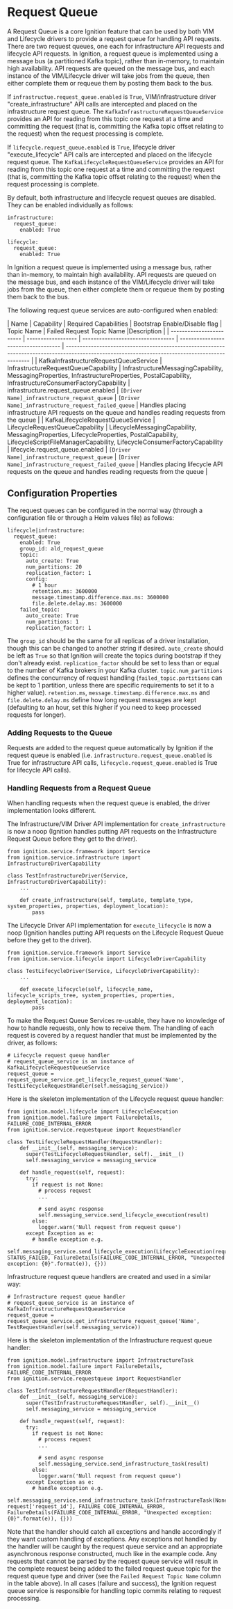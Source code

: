 # Request Queue

A Request Queue is a core Ignition feature that can be used by both VIM and Lifecycle drivers to provide a request queue for handling API requests. There are two request queues, one each for infrastructure API requests and lifecycle API requests. In Ignition, a request queue is implemented using a message bus (a partitioned Kafka topic), rather than in-memory, to maintain high availability. API requests are queued on the message bus, and each instance of the VIM/Lifecycle driver will take jobs from the queue, then either complete them or requeue them by posting them back to the bus.

If `infrastructue.request_queue.enabled` is `True`, VIM/infrastructure driver "create_infrastructure" API calls are intercepted and placed on the infrastructure request queue. The `KafkaInfrastructureRequestQueueService` provides an API for reading from this topic one request at a time and committing the request (that is, committing the Kafka topic offset relating to the request) when the request processing is complete.

If `lifecycle.request_queue.enabled` is `True`, lifecycle driver "execute_lifecycle" API calls are intercepted and placed on the lifecycle request queue. The `KafkaLifecycleRequestQueueService` provides an API for reading from this topic one request at a time and committing the request (that is, committing the Kafka topic offset relating to the request) when the request processing is complete.

By default, both infrastructure and lifecycle request queues are disabled. They can be enabled individually as follows:

```
infrastructure:
  request_queue:
    enabled: True

lifecycle:
  request_queue:
    enabled: True
```

In Ignition a request queue is implemented using a message bus, rather than in-memory, to maintain high availability. API requests are queued on the message bus, and each instance of the VIM/Lifecycle driver will take jobs from the queue, then either complete them or requeue them by posting them back to the bus.

The following request queue services are auto-configured when enabled:

| Name                     | Capability         | Required Capabilities             | Bootstrap Enable/Disable flag       | Topic Name   | Failed Request Topic Name |Description                                                                                                                                     |
| ------------------------ | ------------------ | --------------------------------- | ----------------------------------- | ----------------------------------------------------------------------------------------------------------------------------------------------- |
| KafkaInfrastructureRequestQueueService | InfrastructureRequestQueueCapability | InfrastructureMessagingCapability, MessagingProperties, InfrastructureProperties, PostalCapability, InfrastructureConsumerFactoryCapability | infrastructure.request_queue.enabled | `[Driver Name]_infrastructure_request_queue` | `[Driver Name]_infrastructure_request_failed_queue` | Handles placing infrastructure API requests on the queue and handles reading requests from the queue |
| KafkaLifecycleRequestQueueService | LifecycleRequestQueueCapability | LifecycleMessagingCapability, MessagingProperties, LifecycleProperties, PostalCapability, LifecycleScriptFileManagerCapability, LifecycleConsumerFactoryCapability | lifecycle.request_queue.enabled | `[Driver Name]_infrastructure_request_queue` | `[Driver Name]_infrastructure_request_failed_queue` | Handles placing lifecycle API requests on the queue and handles reading requests from the queue |

## Configuration Properties

The request queues can be configured in the normal way (through a configuration file or through a Helm values file) as follows:

```
lifecycle|infrastructure:
  request_queue:
    enabled: True
    group_id: ald_request_queue
    topic:
      auto_create: True
      num_partitions: 20
      replication_factor: 1
      config:
        # 1 hour
        retention.ms: 3600000
        message.timestamp.difference.max.ms: 3600000
        file.delete.delay.ms: 3600000
    failed_topic:
      auto_create: True
      num_partitions: 1
      replication_factor: 1
```

The `group_id` should be the same for all replicas of a driver installation, though this can be changed to another string if desired. `auto_create` should be left as `True` so that Ignition will create the topics during bootstrap if they don't already exist. `replication_factor` should be set to less than or equal to the number of Kafka brokers in your Kafka cluster. `topic.num_partitions` defines the concurrency of request handling (`failed_topic.partitions` can be kept to 1 partition, unless there are specific requirements to set it to a higher value). `retention.ms`, `message.timestamp.difference.max.ms` and `file.delete.delay.ms` define how long request messages are kept (defaulting to an hour, set this higher if you need to keep processed requests for longer).

### Adding Requests to the Queue

Requests are added to the request queue automatically by Ignition if the request queue is enabled (i.e. `infrastructure.request_queue.enabled` is True for infrastructure API calls, `lifecycle.request_queue.enabled` is True for lifecycle API calls).

### Handling Requests from a Request Queue

When handling requests when the request queue is enabled, the driver implementation looks different.

The Infrastructure/VIM Driver API implementation for `create_infrastructure` is now a noop (Ignition handles putting API requests on the Infrastructure Request Queue before they get to the driver).

```
from ignition.service.framework import Service
from ignition.service.infrastructure import InfrastructureDriverCapability

class TestInfrastructureDriver(Service, InfrastructureDriverCapability):
    ...

    def create_infrastructure(self, template, template_type, system_properties, properties, deployment_location):
        pass
```

The Lifecycle Driver API implementation for `execute_lifecycle` is now a noop (Ignition handles putting API requests on the Lifecycle Request Queue before they get to the driver).


```
from ignition.service.framework import Service
from ignition.service.lifecycle import LifecycleDriverCapability

class TestLifecycleDriver(Service, LifecycleDriverCapability):
    ...

    def execute_lifecycle(self, lifecycle_name, lifecycle_scripts_tree, system_properties, properties, deployment_location):
        pass
```

To make the Request Queue Services re-usable, they have no knowledge of how to handle requests, only how to receive them. The handling of each request is covered by a request handler that must be implemented by the driver, as follows:

```
# Lifecycle request queue handler
# request_queue_service is an instance of KafkaLifecycleRequestQueueService
request_queue = request_queue_service.get_lifecycle_request_queue('Name', TestLifecycleRequestHandler(self.messaging_service))
```

Here is the skeleton implementation of the Lifecycle request queue handler:

```
from ignition.model.lifecycle import LifecycleExecution
from ignition.model.failure import FailureDetails, FAILURE_CODE_INTERNAL_ERROR
from ignition.service.requestqueue import RequestHandler

class TestLifecycleRequestHandler(RequestHandler):
    def __init__(self, messaging_service):
      super(TestLifecycleRequestHandler, self).__init__()
      self.messaging_service = messaging_service

    def handle_request(self, request):
      try:
        if request is not None:
          # process request
          ...

          # send async response
          self.messaging_service.send_lifecycle_execution(result)
        else:
          logger.warn('Null request from request queue')
      except Exception as e:
        # handle exception e.g.
        self.messaging_service.send_lifecycle_execution(LifecycleExecution(request['request_id'], STATUS_FAILED, FailureDetails(FAILURE_CODE_INTERNAL_ERROR, "Unexpected exception: {0}".format(e)), {}))
```

Infrastructure request queue handlers are created and used in a similar way:

```
# Infrastructure request queue handler
# request_queue_service is an instance of KafkaInfrastructureRequestQueueService
request_queue = request_queue_service.get_infrastructure_request_queue('Name', TestRequestHandler(self.messaging_service))
```

Here is the skeleton implementation of the Infrastructure request queue handler:

```
from ignition.model.infrastructure import InfrastructureTask
from ignition.model.failure import FailureDetails, FAILURE_CODE_INTERNAL_ERROR
from ignition.service.requestqueue import RequestHandler

class TestInfrastructureRequestHandler(RequestHandler):
    def __init__(self, messaging_service):
      super(TestInfrastructureRequestHandler, self).__init__()
      self.messaging_service = messaging_service

    def handle_request(self, request):
      try:
        if request is not None:
          # process request
          ...

          # send async response
          self.messaging_service.send_infrastructure_task(result)
        else:
          logger.warn('Null request from request queue')
      except Exception as e:
        # handle exception e.g.
        self.messaging_service.send_infrastructure_task(InfrastructureTask(None, request['request_id'], FAILURE_CODE_INTERNAL_ERROR, FailureDetails(FAILURE_CODE_INTERNAL_ERROR, "Unexpected exception: {0}".format(e)), {}))
```

Note that the handler should catch all exceptions and handle accordingly if they want custom handling of exceptions. Any exceptions not handled by the handler will be caught by the request queue service and an appropriate asynchronous response constructed, much like in the example code. Any requests that cannot be parsed by the request queue service will result in the complete request being added to the failed request queue topic for the request queue type and driver (see the `Failed Request Topic Name` column in the table above). In all cases (failure and success), the Ignition request queue service is responsible for handling topic commits relating to request processing.

